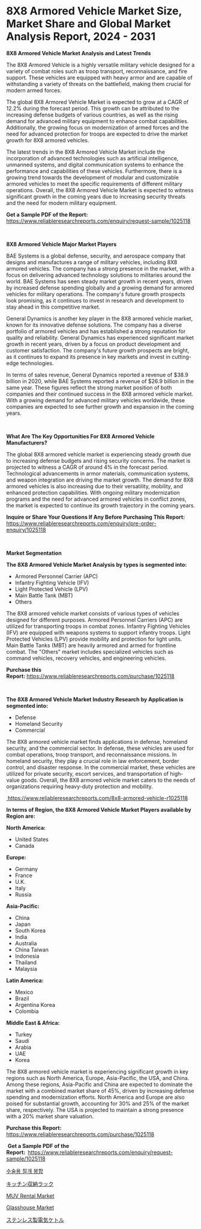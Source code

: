 <p><h1>8X8 Armored Vehicle Market Size, Market Share and Global Market Analysis Report, 2024 - 2031</h1></p><p><strong>8X8 Armored Vehicle Market Analysis and Latest Trends</strong></p>
<p><p>The 8X8 Armored Vehicle is a highly versatile military vehicle designed for a variety of combat roles such as troop transport, reconnaissance, and fire support. These vehicles are equipped with heavy armor and are capable of withstanding a variety of threats on the battlefield, making them crucial for modern armed forces.</p><p>The global 8X8 Armored Vehicle Market is expected to grow at a CAGR of 12.2% during the forecast period. This growth can be attributed to the increasing defense budgets of various countries, as well as the rising demand for advanced military equipment to enhance combat capabilities. Additionally, the growing focus on modernization of armed forces and the need for advanced protection for troops are expected to drive the market growth for 8X8 armored vehicles.</p><p>The latest trends in the 8X8 Armored Vehicle Market include the incorporation of advanced technologies such as artificial intelligence, unmanned systems, and digital communication systems to enhance the performance and capabilities of these vehicles. Furthermore, there is a growing trend towards the development of modular and customizable armored vehicles to meet the specific requirements of different military operations. Overall, the 8X8 Armored Vehicle Market is expected to witness significant growth in the coming years due to increasing security threats and the need for modern military equipment.</p></p>
<p><strong>Get a Sample PDF of the Report:&nbsp;</strong> <a href="https://www.reliableresearchreports.com/enquiry/request-sample/1025118">https://www.reliableresearchreports.com/enquiry/request-sample/1025118</a></p>
<p>&nbsp;</p>
<p><strong>8X8 Armored Vehicle Major Market Players</strong></p>
<p><p>BAE Systems is a global defense, security, and aerospace company that designs and manufactures a range of military vehicles, including 8X8 armored vehicles. The company has a strong presence in the market, with a focus on delivering advanced technology solutions to militaries around the world. BAE Systems has seen steady market growth in recent years, driven by increased defense spending globally and a growing demand for armored vehicles for military operations. The company's future growth prospects look promising, as it continues to invest in research and development to stay ahead in this competitive market.</p><p>General Dynamics is another key player in the 8X8 armored vehicle market, known for its innovative defense solutions. The company has a diverse portfolio of armored vehicles and has established a strong reputation for quality and reliability. General Dynamics has experienced significant market growth in recent years, driven by a focus on product development and customer satisfaction. The company's future growth prospects are bright, as it continues to expand its presence in key markets and invest in cutting-edge technologies.</p><p>In terms of sales revenue, General Dynamics reported a revenue of $38.9 billion in 2020, while BAE Systems reported a revenue of $26.9 billion in the same year. These figures reflect the strong market position of both companies and their continued success in the 8X8 armored vehicle market. With a growing demand for advanced military vehicles worldwide, these companies are expected to see further growth and expansion in the coming years.</p></p>
<p>&nbsp;</p>
<p><strong>What Are The Key Opportunities For 8X8 Armored Vehicle Manufacturers?</strong></p>
<p><p>The global 8X8 armored vehicle market is experiencing steady growth due to increasing defense budgets and rising security concerns. The market is projected to witness a CAGR of around 4% in the forecast period. Technological advancements in armor materials, communication systems, and weapon integration are driving the market growth. The demand for 8X8 armored vehicles is also increasing due to their versatility, mobility, and enhanced protection capabilities. With ongoing military modernization programs and the need for advanced armored vehicles in conflict zones, the market is expected to continue its growth trajectory in the coming years.</p></p>
<p><strong>Inquire or Share Your Questions If Any Before Purchasing This Report:</strong> <a href="https://www.reliableresearchreports.com/enquiry/pre-order-enquiry/1025118">https://www.reliableresearchreports.com/enquiry/pre-order-enquiry/1025118</a></p>
<p>&nbsp;</p>
<p><strong>Market Segmentation</strong></p>
<p><strong>The 8X8 Armored Vehicle Market Analysis by types is segmented into:</strong></p>
<p><ul><li>Armored Personnel Carrier (APC)</li><li>Infantry Fighting Vehicle (IFV)</li><li>Light Protected Vehicle (LPV)</li><li>Main Battle Tank (MBT)</li><li>Others</li></ul></p>
<p><p>The 8X8 armored vehicle market consists of various types of vehicles designed for different purposes. Armored Personnel Carriers (APC) are utilized for transporting troops in combat zones. Infantry Fighting Vehicles (IFV) are equipped with weapons systems to support infantry troops. Light Protected Vehicles (LPV) provide mobility and protection for light units. Main Battle Tanks (MBT) are heavily armored and armed for frontline combat. The "Others" market includes specialized vehicles such as command vehicles, recovery vehicles, and engineering vehicles.</p></p>
<p><strong>Purchase this Report:&nbsp;</strong><a href="https://www.reliableresearchreports.com/purchase/1025118">https://www.reliableresearchreports.com/purchase/1025118</a></p>
<p>&nbsp;</p>
<p><strong>The 8X8 Armored Vehicle Market Industry Research by Application is segmented into:</strong></p>
<p><ul><li>Defense</li><li>Homeland Security</li><li>Commercial</li></ul></p>
<p><p>The 8X8 armored vehicle market finds applications in defense, homeland security, and the commercial sector. In defense, these vehicles are used for combat operations, troop transport, and reconnaissance missions. In homeland security, they play a crucial role in law enforcement, border control, and disaster response. In the commercial market, these vehicles are utilized for private security, escort services, and transportation of high-value goods. Overall, the 8X8 armored vehicle market caters to the needs of organizations requiring heavy-duty protection and mobility.</p></p>
<p><a href="https://www.reliableresearchreports.com/8x8-armored-vehicle-r1025118">&nbsp;https://www.reliableresearchreports.com/8x8-armored-vehicle-r1025118</a></p>
<p><strong>In terms of Region, the 8X8 Armored Vehicle Market Players available by Region are:</strong></p>
<p>
    <p> <strong> North America: </strong>
        <ul>
            <li>United States</li>
            <li>Canada</li>
        </ul>
        </p> 
    <p> <strong> Europe: </strong>
        <ul>
            <li>Germany</li>
            <li>France</li>
            <li>U.K.</li>
            <li>Italy</li>
            <li>Russia</li>
        </ul>
        </p> 
    <p> <strong> Asia-Pacific: </strong>
        <ul>
            <li>China</li>
            <li>Japan</li>
            <li>South Korea</li>
            <li>India</li>
            <li>Australia</li>
            <li>China Taiwan</li>
            <li>Indonesia</li>
            <li>Thailand</li>
            <li>Malaysia</li>
        </ul>
        </p> 
    <p> <strong> Latin America: </strong>
        <ul>
            <li>Mexico</li>
            <li>Brazil</li>
            <li>Argentina Korea</li>
            <li>Colombia</li>
        </ul>
        </p> 
    <p> <strong> Middle East & Africa: </strong>
        <ul>
            <li>Turkey</li>
            <li>Saudi</li>
            <li>Arabia</li>
            <li>UAE</li>
            <li>Korea</li>
        </ul>
    </p>
    </p>
<p><p>The 8X8 armored vehicle market is experiencing significant growth in key regions such as North America, Europe, Asia-Pacific, the USA, and China. Among these regions, Asia-Pacific and China are expected to dominate the market with a combined market share of 45%, driven by increasing defense spending and modernization efforts. North America and Europe are also poised for substantial growth, accounting for 30% and 25% of the market share, respectively. The USA is projected to maintain a strong presence with a 20% market share valuation.</p></p>
<p><strong>Purchase this Report: </strong><a href="https://www.reliableresearchreports.com/purchase/1025118">https://www.reliableresearchreports.com/purchase/1025118</a></p>
<p>&nbsp;<strong>Get a Sample PDF of the Report:&nbsp;&nbsp;</strong><a href="https://www.reliableresearchreports.com/enquiry/request-sample/1025118">https://www.reliableresearchreports.com/enquiry/request-sample/1025118</a></p>
<p><strong></strong></p>
<p><p><a href="https://github.com/sammyUltyylrich9067856/Market-Research-Report-List-1/blob/main/371753349724.md">수술용 절개 봉합</a></p><p><a href="https://github.com/reliezer65/Market-Research-Report-List-1/blob/main/959220953790.md">キッチン収納ラック</a></p><p><a href="https://github.com/cameroneffertz/Market-Research-Report-List-1/blob/main/muv-rental-market.md">MUV Rental Market</a></p><p><a href="https://www.linkedin.com/pulse/glasshouse-market-exploring-share-trends-future-growth-whittaker-rkeae?trackingId=cyjtfayPLLUn6urIR197yA%3D%3D">Glasshouse Market</a></p><p><a href="https://github.com/RodHoppe07/Market-Research-Report-List-1/blob/main/999043153789.md">ステンレス製電気ケトル</a></p></p>